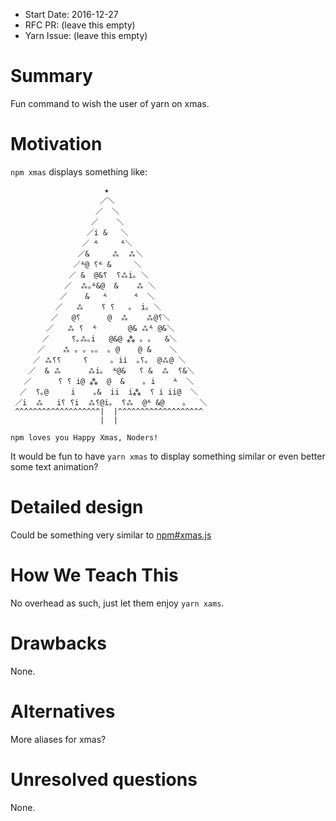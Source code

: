 - Start Date: 2016-12-27
- RFC PR: (leave this empty)
- Yarn Issue: (leave this empty)

# Summary

Fun command to wish the user of yarn on xmas.

# Motivation

`npm xmas` displays something like:

```
                     ★
                    ／＼
                   ／  ＼
                  ／    ＼
                 ／i &   ＼
                ／ ⸛     ⸛＼
               ／&     ⁂  ⁂＼
              ／⸛@ ⸮⸛ &     ＼
             ／ &  @&⸮  ⸮⁂i｡ ＼
            ／  ⁂｡⸛&@  &    ⁂ ＼
           ／    &   ⸛      ⸛  ＼
          ／   ⁂    ⸮ ⸮   ｡  i｡ ＼
         ／   @⸮      @  ⁂    ⁂@⸮＼
        ／   ⁂ ⸮  ⸛       @& ⁂⸛ @&＼
       ／     ⸮｡⁂｡i   @&@ ⁂ ｡ ｡   &＼
      ／    ⁂ ｡ ｡ ｡｡  ｡ @    @ &    ＼
     ／ ⁂⸮⸮     ⸮     ｡ ii  ｡⸮｡  @⁂@ ＼
    ／  & ⁂      ⁂i｡  ⸛@&   ⸮ &  ⁂  ⸮&＼
   ／      ⸮ ⸮ i@ ⁂  @  &    ｡ i    ⸛  ＼
  ／  ⸮｡@     i    ｡&  ii  i⁂  ⸮ i ii@  ＼
 ／i  ⁂   i⸮ ⸮i  ⁂⸮@i｡  ⸮⁂  @⸛ &@    ｡   ＼
 ^^^^^^^^^^^^^^^^^^^|  |^^^^^^^^^^^^^^^^^^^
                    |  |                   

npm loves you Happy Xmas, Noders!
```

It would be fun to have `yarn xmas` to display something similar or even better some text animation?

# Detailed design

Could be something very similar to [npm#xmas.js](https://github.com/npm/npm/blob/master/lib/xmas.js)

# How We Teach This

No overhead as such, just let them enjoy `yarn xams`.

# Drawbacks

None.

# Alternatives

More aliases for xmas?

# Unresolved questions

None.